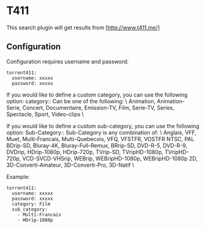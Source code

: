 # T411
This search plugin will get results from [http://www.t411.me/]

## Configuration
Configuration requires username and password:

    torrent411: 
      username: xxxxx
      password: xxxxx


If you would like to define a custom category, you can use the following option:
 category::
 Can be one of the following: \\
      Animation, Animation-Serie, Concert, Documentaire, Emission-TV, Film, Serie-TV, Series, Spectacle, Sport, Video-clips \\

If you would like to define a custom sub-category, you can use the following option:
 Sub-Category::
 Sub-Category is any combination of: \\
      Anglais, VFF, Muet, Multi-Francais, Multi-Quebecois, VFQ, VFSTFR, VOSTFR
       NTSC, PAL
       BDrip-SD, Bluray-4K, Bluray-Full-Remux, BRrip-SD, DVD-R-5, DVD-R-9, DVDrip, HDrip-1080p, HDrip-720p, TVrip-SD, TVripHD-1080p, TVripHD-720p, VCD-SVCD-VHSrip, WEBrip, WEBripHD-1080p, WEBripHD-1080p
       2D, 3D-Converti-Amateur, 3D-Converti-Pro, 3D-Natif \\


Example:

    torrent411: 
      username: xxxxx
      password: xxxxx
      category: Film
      sub_category:
        - Multi-Francais
        - HDrip-1080p

